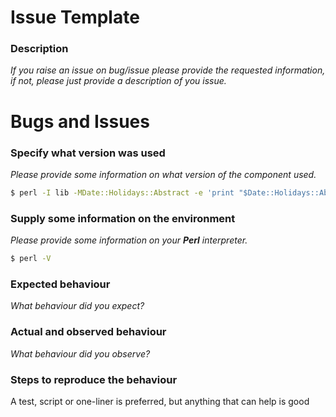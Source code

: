 # Issue Template

### Description

_If you raise an issue on bug/issue please provide the requested information, if not, please just provide a description of you issue._

# Bugs and Issues

### Specify what version was used

_Please provide some information on what version of the component used._

```bash
$ perl -I lib -MDate::Holidays::Abstract -e 'print "$Date::Holidays::Abstract::VERSION\n"'
```

### Supply some information on the environment

_Please provide some information on your **Perl** interpreter._

```bash
$ perl -V
```

### Expected behaviour

_What behaviour did you expect?_

### Actual and observed behaviour

_What behaviour did you observe?_

### Steps to reproduce the behaviour

A test, script or one-liner is preferred, but anything that can help is good
